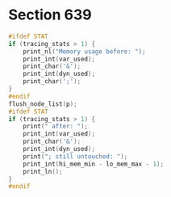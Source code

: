 # Section 639

```c << Flush the box from memory, showing statistics if requested >>=
#ifdef STAT
if (tracing_stats > 1) {
    print_nl("Memory usage before: ");
    print_int(var_used);
    print_char('&');
    print_int(dyn_used);
    print_char(';');
}
#endif
flush_node_list(p);
#ifdef STAT
if (tracing_stats > 1) {
    print(" after: ");
    print_int(var_used);
    print_char('&');
    print_int(dyn_used);
    print("; still untouched: ");
    print_int(hi_mem_min - lo_mem_max - 1);
    print_ln();
}
#endif
```
